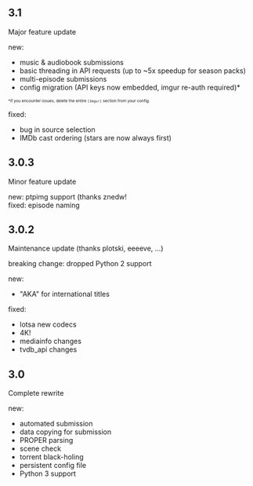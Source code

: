 ## 3.1

Major feature update

new:
 - music & audiobook submissions
 - basic threading in API requests (up to ~5x speedup for season packs)
 - multi-episode submissions
 - config migration (API keys now embedded, imgur re-auth required)*

<sub><sub><sub>*if you encounter issues, delete the entire `[Imgur]` section from your config.</sub></sub></sub> 

fixed:
 - bug in source selection
 - IMDb cast ordering (stars are now always first)

## 3.0.3

Minor feature update

new: ptpimg support (thanks znedw!  
fixed: episode naming

## 3.0.2

Maintenance update (thanks plotski, eeeeve, ...)

breaking change: dropped Python 2 support

new:
 - "AKA" for international titles

fixed:
 - lotsa new codecs
 - 4K!
 - mediainfo changes
 - tvdb_api changes  

## 3.0

Complete rewrite

new: 
 - automated submission
 - data copying for submission  
 - PROPER parsing
 - scene check
 - torrent black-holing
 - persistent config file
 - Python 3 support